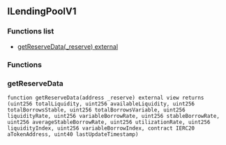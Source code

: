 
## ILendingPoolV1

### Functions list
- [getReserveData(_reserve) external](#getreservedata)

### Functions
### getReserveData

```solidity
function getReserveData(address _reserve) external view returns (uint256 totalLiquidity, uint256 availableLiquidity, uint256 totalBorrowsStable, uint256 totalBorrowsVariable, uint256 liquidityRate, uint256 variableBorrowRate, uint256 stableBorrowRate, uint256 averageStableBorrowRate, uint256 utilizationRate, uint256 liquidityIndex, uint256 variableBorrowIndex, contract IERC20 aTokenAddress, uint40 lastUpdateTimestamp)
```

